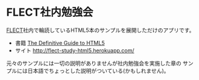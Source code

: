 FLECT社内勉強会
===============

[FLECT](http://www.flect.co.jp/)社内で輪読しているHTML5本のサンプルを展開しただけのアプリです。

- 書籍 [The Definitive Guide to HTML5](http://www.amazon.co.jp/The-Definitive-Guide-HTML5-ebook/dp/B006LPJZFE)
- サイト http://flect-study-html5.herokuapp.com/

元々のサンプルには一切の説明がありませんが社内勉強会を実施した章の
サンプルには日本語でちょっとした説明がついている(かもしれません)。

